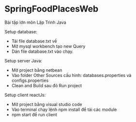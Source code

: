 # SpringFoodPlacesWeb
Bài tập lớn môn Lập Trình Java 

Setup database:
 - Tải file database.txt về
 - Mở mysql workbench tạo new Query
 - Dán file database.txt vào chạy.

Setup server Java:
- Mở project bằng netbean
- Vào folder Other Sources cấu hình: databases.properties và configs.properties
- Clean and Build sau đó Run project

Setup client reactJs:
- Mở project bằng visual studio code
- Vào terminal chạy lệnh npm install để tải các module
- npm start để run client
